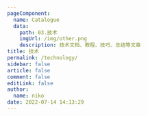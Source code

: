 ```yaml
---
pageComponent: 
  name: Catalogue
  data: 
    path: 03.技术
    imgUrl: /img/other.png
    description: 技术文档、教程、技巧、总结等文章
title: 技术
permalink: /technology/
sidebar: false
article: false
comment: false
editLink: false
author: 
  name: niko
date: 2022-07-14 14:13:29
---
```

